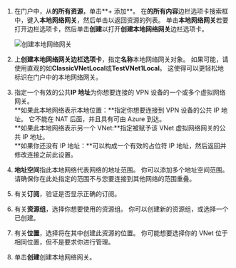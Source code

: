 1. 在门户中，从**的所有资源**，单击**+ 添加**。 在**的所有内容**边栏选项卡搜索框中，键入**本地网络网关**，然后单击以返回资源的列表。 单击**本地网络网关**若要打开边栏选项卡，然后单击**创建**以打开**创建本地网络网关**边栏选项卡。
   
    ![创建本地网络网关](./media/vpn-gateway-add-lng-rm-portal-include/lng.png)

2. 上**创建本地网络网关边栏选项卡**，指定**名称**本地网络网关对象。 如果可能，请使用直观的如**ClassicVNetLocal**或**TestVNet1Local**。 这使得可以更轻松地标识在门户中的本地网络网关。
3. 指定一个有效的公共**IP 地址**为你想要连接的 VPN 设备的一个或多个虚拟网络网关。<br>**如果此本地网络表示本地位置：**指定你想要连接到 VPN 设备的公共 IP 地址。 它不能在 NAT 后面，并且具有可由 Azure 到达。<br>**如果此本地网络表示另一个 VNet:**指定被赋予该 VNet 虚拟网络网关的公共 IP 地址。<br>**如果你还没有 IP 地址：**可以构成一个有效的占位符 IP 地址，然后返回并修改连接之前此设置。
4. **地址空间**指此本地网络代表网络的地址范围。 你可以添加多个地址空间范围。 请确保你在此处指定的范围不与您要连接到其他网络的范围重叠。
5. 有关**订阅**，验证是否显示正确的订阅。
6. 有关**资源组**，选择你想要使用的资源组。 你可以创建新的资源组，或选择一个已创建。
7. 有关**位置**，选择将在其中创建此资源的位置。 你可能想要选择你的 VNet 位于相同位置，但不是要求你进行管理。
8. 单击**创建**创建本地网络网关。

